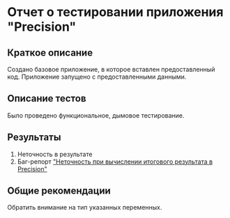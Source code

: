 # Отчет о тестировании приложения "Precision"
## Краткое описание
Создано базовое приложение, в которое вставлен предоставленный код.
Приложение запущено с предоставленными данными.

## Описание тестов
Было проведено функциональное, дымовое тестирование.

## Результаты
1. Неточность в результате
2. Баг-репорт ["Неточность при вычислении итогового результата в Precision"](https://github.com/ZabavinaL/Precision/issues/1#issue-771970897)

## Общие рекомендации
Обратить внимание на тип указанных переменных.

